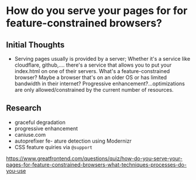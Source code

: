 # How do you serve your pages for for feature-constrained browsers?

## Initial Thoughts

- Serving pages usually is provided by a server; Whether it's a service like cloudflare, github,.... there's a service that allows you to put your index.html on one of their servers. What's a feature-constrained browser? Maybe a browser that's on an older OS or has limited bandwidth in their internet? Progressive enhancement?...optimizations are only allowed/constrained by the current number of resources.

## Research

- graceful degradation
- progressive enhancement
- caniuse.com
- autoprefixer
  fe- ature detection using Modernizr
- CSS feature quiries via `@support`

https://www.greatfrontend.com/questions/quiz/how-do-you-serve-your-pages-for-feature-constrained-browsers-what-techniques-processes-do-you-use
